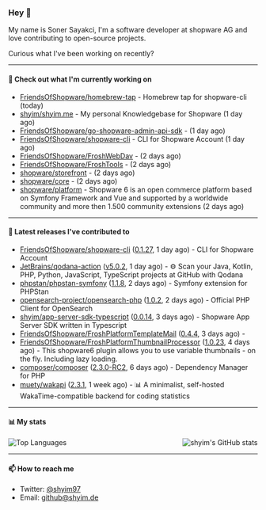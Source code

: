 ### Hey 👋

My name is Soner Sayakci, I'm a software developer at shopware AG and love contributing to open-source projects.

Curious what I've been working on recently?

---

#### 👷 Check out what I'm currently working on

- [FriendsOfShopware/homebrew-tap](https://github.com/FriendsOfShopware/homebrew-tap) - Homebrew tap for shopware-cli (today)
- [shyim/shyim.me](https://github.com/shyim/shyim.me) - My personal Knowledgebase for Shopware (1 day ago)
- [FriendsOfShopware/go-shopware-admin-api-sdk](https://github.com/FriendsOfShopware/go-shopware-admin-api-sdk) -  (1 day ago)
- [FriendsOfShopware/shopware-cli](https://github.com/FriendsOfShopware/shopware-cli) - CLI for Shopware Account (1 day ago)
- [FriendsOfShopware/FroshWebDav](https://github.com/FriendsOfShopware/FroshWebDav) -  (2 days ago)
- [FriendsOfShopware/FroshTools](https://github.com/FriendsOfShopware/FroshTools) -  (2 days ago)
- [shopware/storefront](https://github.com/shopware/storefront) -  (2 days ago)
- [shopware/core](https://github.com/shopware/core) -  (2 days ago)
- [shopware/platform](https://github.com/shopware/platform) - Shopware 6 is an open commerce platform based on Symfony Framework and Vue and supported by a worldwide community and more then 1.500 community extensions (2 days ago)

---

#### 🔭 Latest releases I've contributed to

- [FriendsOfShopware/shopware-cli](https://github.com/FriendsOfShopware/shopware-cli) ([0.1.27](https://github.com/FriendsOfShopware/shopware-cli/releases/tag/0.1.27), 1 day ago) - CLI for Shopware Account
- [JetBrains/qodana-action](https://github.com/JetBrains/qodana-action) ([v5.0.2](https://github.com/JetBrains/qodana-action/releases/tag/v5.0.2), 1 day ago) - ⚙️ Scan your Java, Kotlin, PHP, Python, JavaScript, TypeScript projects at GitHub with Qodana
- [phpstan/phpstan-symfony](https://github.com/phpstan/phpstan-symfony) ([1.1.8](https://github.com/phpstan/phpstan-symfony/releases/tag/1.1.8), 2 days ago) - Symfony extension for PHPStan
- [opensearch-project/opensearch-php](https://github.com/opensearch-project/opensearch-php) ([1.0.2](https://github.com/opensearch-project/opensearch-php/releases/tag/1.0.2), 2 days ago) - Official PHP Client for OpenSearch
- [shyim/app-server-sdk-typescript](https://github.com/shyim/app-server-sdk-typescript) ([0.0.14](https://github.com/shyim/app-server-sdk-typescript/releases/tag/0.0.14), 3 days ago) - Shopware App Server SDK written in Typescript
- [FriendsOfShopware/FroshPlatformTemplateMail](https://github.com/FriendsOfShopware/FroshPlatformTemplateMail) ([0.4.4](https://github.com/FriendsOfShopware/FroshPlatformTemplateMail/releases/tag/0.4.4), 3 days ago) - 
- [FriendsOfShopware/FroshPlatformThumbnailProcessor](https://github.com/FriendsOfShopware/FroshPlatformThumbnailProcessor) ([1.0.23](https://github.com/FriendsOfShopware/FroshPlatformThumbnailProcessor/releases/tag/1.0.23), 4 days ago) - This shopware6 plugin allows you to use variable thumbnails - on the fly. Including lazy loading.
- [composer/composer](https://github.com/composer/composer) ([2.3.0-RC2](https://github.com/composer/composer/releases/tag/2.3.0-RC2), 6 days ago) - Dependency Manager for PHP
- [muety/wakapi](https://github.com/muety/wakapi) ([2.3.1](https://github.com/muety/wakapi/releases/tag/2.3.1), 1 week ago) - 📊 A minimalist, self-hosted WakaTime-compatible backend for coding statistics

---

#### 📊 My stats

<img align="right" alt="shyim's GitHub stats" src="https://github-readme-stats.vercel.app/api?username=shyim&count_private=1&show_icons=true&" />

![Top Languages](https://github-readme-stats.vercel.app/api/top-langs/?username=shyim)

---

#### 📫 How to reach me

- Twitter: [@shyim97](https://twitter.com/shyim97)
- Email: [github@shyim.de](mailto://github@shyim.de)
